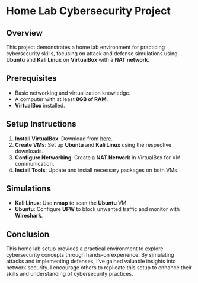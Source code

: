 # Home Lab Cybersecurity Project

## Overview
This project demonstrates a home lab environment for practicing cybersecurity skills, focusing on attack and defense simulations using **Ubuntu** and **Kali Linux** on **VirtualBox** with a **NAT network**.

## Prerequisites
- Basic networking and virtualization knowledge.
- A computer with at least **8GB of RAM**.
- **VirtualBox** installed.

## Setup Instructions
1. **Install VirtualBox**: Download from [here](https://www.virtualbox.org/wiki/Downloads).
2. **Create VMs**: Set up **Ubuntu** and **Kali Linux** using the respective downloads.
3. **Configure Networking**: Create a **NAT Network** in VirtualBox for VM communication.
4. **Install Tools**: Update and install necessary packages on both VMs.

## Simulations
- **Kali Linux**: Use **nmap** to scan the **Ubuntu** VM.
- **Ubuntu**: Configure **UFW** to block unwanted traffic and monitor with **Wireshark**.
## Conclusion
This home lab setup provides a practical environment to explore cybersecurity concepts through hands-on experience. By simulating attacks and implementing defenses, I’ve gained valuable insights into network security. I encourage others to replicate this setup to enhance their skills and understanding of cybersecurity practices.
